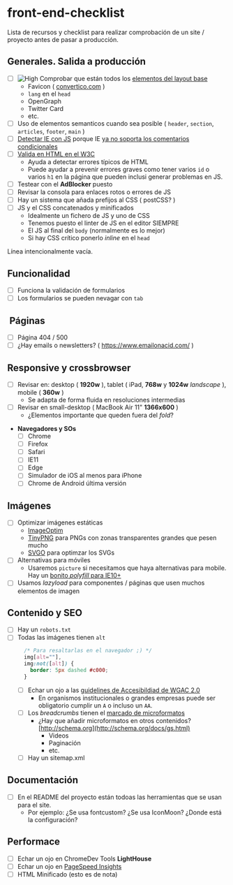 # front-end-checklist

Lista de recursos y checklist para realizar comprobación de un site / proyecto antes de pasar a producción.

## Generales. Salida a producción

- [ ] ![High][high_img] Comprobar que están todos los [elementos del layout base](https://github.com/carloscabo/front-end-checklist/blob/master/resources/layout.html)
  - Favicon ( [convertico.com](http://convertico.com/) )
  - `lang` en el `head`
  - OpenGraph
  - Twitter Card
  - etc.
- [ ] Uso de elementos semanticos cuando sea posible ( `header`, `section`, `articles`, `footer`, `main` )
- [ ] [Detectar IE con JS](https://gist.github.com/carloscabo/1b92432965e141d03f27771b6212b98f) porque IE [ya no soporta los comentarios condicionales](https://msdn.microsoft.com/en-us/library/hh801214(v=vs.85).aspx)
- [ ] [Valida en HTML en el W3C](https://validator.w3.org/)
  - Ayuda a detectar errores típicos de HTML
  - Puede ayudar a prevenir errores graves como tener varios `id` o varios `h1` en la página que pueden inclusi generar problemas en JS.
- [ ] Testear con el **AdBlocker** puesto
- [ ] Revisar la consola para enlaces rotos o errores de JS
- [ ] Hay un sistema que añada prefijos al CSS ( postCSS? )
- [ ] JS y el CSS concatenados y minificados
  - Idealmente un fichero de JS y uno de CSS
  - Tenemos puesto el linter de JS en el editor SIEMPRE
  - El JS al final del `body` (normalmente es lo mejor)
  - Si hay CSS crítico ponerlo _inline_ en el `head`

Línea intencionalmente vacía.

## Funcionalidad

  - [ ] Funciona la validación de formularios
  - [ ] Los formularios se pueden nevagar con `tab`

## &nbsp;Páginas

  - [ ] Página 404 / 500
  - [ ] ¿Hay emails o newsletters? ( <https://www.emailonacid.com/> )

## Responsive y crossbrowser

- [ ] Revisar en: desktop ( **1920w** ), tablet ( iPad, **768w** y **1024w** _landscape_ ), mobile ( **360w** )
  - Se adapta de forma fluida en resoluciones intermedias
- [ ] Revisar en small-desktop ( MacBook Air 11" **1366x600** )
  - ¿Elementos importante que queden fuera del _fold_?
- **Navegadores y SOs**
  - [ ] Chrome
  - [ ] Firefox
  - [ ] Safari
  - [ ] IE11
  - [ ] Edge
  - [ ] Simulador de iOS al menos para iPhone
  - [ ] Chrome de Android última versión

## Imágenes

- [ ] Optimizar imágenes estáticas
  - [ImageOptim](https://imageoptim.com/es.html)
  - [TinyPNG](https://tinypng.com/) para PNGs con zonas transparentes grandes que pesen mucho
  - [SVGO](https://github.com/svg/svgo) para optimzar los SVGs
- [ ] Alternativas para móviles
  - Usaremos `picture` si necesitamos que haya alternativas para mobile. Hay un [bonito _polyfill_ para IE10+](http://scottjehl.github.io/picturefill/)
- [ ] Usamos _lazyload_ para componentes / páginas que usen muchos elementos de imagen

## Contenido y SEO

- [ ] Hay un `robots.txt`
- [ ] Todas las imágenes tienen `alt`  
  ```css
    /* Para resaltarlas en el navegador ;) */
    img[alt=""],
    img:not([alt]) {
      border: 5px dashed #c000;
    }
  ```
  - [ ] Echar un ojo a las [guidelines de Accesibildiad de WGAC 2.0](https://www.w3.org/TR/2006/WD-WCAG20-20060427/appendixB.html)
    - En organismos institucionales o grandes empresas puede ser obligatorio cumplir un `A` o incluso un `AA`.
  - [ ] Los _breadcrumbs_ tienen el [marcado de microformatos](https://developers.google.com/search/docs/data-types/breadcrumbs)
    - ¿Hay que añadir microformatos en otros contenidos? [http://schema.org](http://schema.org/docs/gs.html)
      - Videos
      - Paginación
      - etc.
  - [ ] Hay un sitemap.xml

## Documentación

  - [ ] En el README del proyecto están todoas las herramientas que se usan para el site.
    - Por ejemplo: ¿Se usa fontcustom? ¿Se usa IconMoon? ¿Donde está la configuración?

## Performace

  - [ ] Echar un ojo en ChromeDev Tools **LightHouse**
  - [ ] Echar un ojo en [PageSpeed Insights](https://developers.google.com/speed/pagespeed/insights/)
  - [ ] HTML Minificado (esto es de nota)

[low_img]: https://rawgit.com/carloscabo/front-end-checklist/master/resources/img/low.svg
[medium_img]: https://rawgit.com/carloscabo/front-end-checklist/master/resources/img/medium.svg
[high_img]: https://rawgit.com/carloscabo/front-end-checklist/master/resources/img/hight.svg
